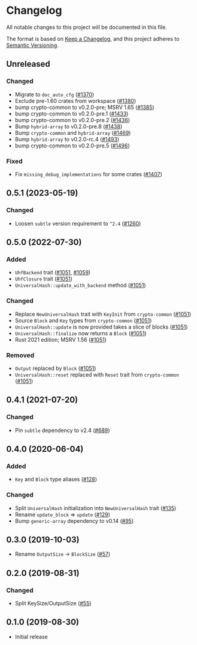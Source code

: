 # Changelog

All notable changes to this project will be documented in this file.

The format is based on [Keep a Changelog](https://keepachangelog.com/en/1.0.0/),
and this project adheres to [Semantic Versioning](https://semver.org/spec/v2.0.0.html).

## Unreleased
### Changed
- Migrate to `doc_auto_cfg` ([#1370])
- Exclude pre-1.60 crates from workspace ([#1380])
- bump crypto-common to v0.2.0-pre; MSRV 1.65 ([#1385])
- bump crypto-common to v0.2.0-pre.1 ([#1433])
- bump crypto-common to v0.2.0-pre.2 ([#1436])
- Bump `hybrid-array` to v0.2.0-pre.8 ([#1438])
- Bump `crypto-common` and `hybrid-array` ([#1469])
- Bump `hybrid-array` to v0.2.0-rc.4 ([#1493])
- bump crypto-common to v0.2.0-pre.5 ([#1496])

### Fixed
- Fix `missing_debug_implementations` for some crates ([#1407])

[#1370]: https://github.com/RustCrypto/traits/pull/1370
[#1380]: https://github.com/RustCrypto/traits/pull/1380
[#1385]: https://github.com/RustCrypto/traits/pull/1385
[#1407]: https://github.com/RustCrypto/traits/pull/1407
[#1433]: https://github.com/RustCrypto/traits/pull/1433
[#1436]: https://github.com/RustCrypto/traits/pull/1436
[#1438]: https://github.com/RustCrypto/traits/pull/1438
[#1469]: https://github.com/RustCrypto/traits/pull/1469
[#1493]: https://github.com/RustCrypto/traits/pull/1493
[#1496]: https://github.com/RustCrypto/traits/pull/1496

## 0.5.1 (2023-05-19)
### Changed
- Loosen `subtle` version requirement to `^2.4` ([#1260])

[#1260]: https://github.com/RustCrypto/traits/pull/1260

## 0.5.0 (2022-07-30)
### Added
- `UhfBackend` trait ([#1051], [#1059])
- `UhfClosure` trait ([#1051])
- `UniversalHash::update_with_backend` method ([#1051])

### Changed
- Replace `NewUniversalHash` trait with `KeyInit` from `crypto-common` ([#1051])
- Source `Block` and `Key` types from `crypto-common` ([#1051])
- `UniversalHash::update` is now provided takes a slice of blocks ([#1051])
- `UniversalHash::finalize` now returns a `Block` ([#1051])
- Rust 2021 edition; MSRV 1.56 ([#1051])

### Removed
- `Output` replaced by `Block` ([#1051])
- `UniversalHash::reset` replaced with `Reset` trait from `crypto-common` ([#1051])

[#1051]: https://github.com/RustCrypto/traits/pull/1051
[#1059]: https://github.com/RustCrypto/traits/pull/1059

## 0.4.1 (2021-07-20)
### Changed
- Pin `subtle` dependency to v2.4 ([#689])

[#689]: https://github.com/RustCrypto/traits/pull/689

## 0.4.0 (2020-06-04)
### Added
- `Key` and `Block` type aliases ([#128])

### Changed
- Split `UniversalHash` initialization into `NewUniversalHash` trait ([#135])
- Rename `update_block` => `update` ([#129])
- Bump `generic-array` dependency to v0.14 ([#95])

[#135]: https://github.com/RustCrypto/traits/pull/135
[#129]: https://github.com/RustCrypto/traits/pull/129
[#128]: https://github.com/RustCrypto/traits/pull/128
[#95]: https://github.com/RustCrypto/traits/pull/95

## 0.3.0 (2019-10-03)
- Rename `OutputSize` -> `BlockSize` ([#57])

[#57]: https://github.com/RustCrypto/traits/pull/57

## 0.2.0 (2019-08-31)
### Changed
- Split KeySize/OutputSize ([#55])

[#55]: https://github.com/RustCrypto/traits/pull/55

## 0.1.0 (2019-08-30)
- Initial release
